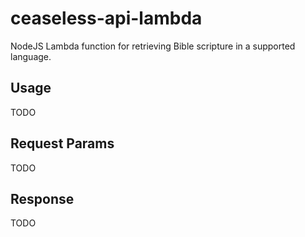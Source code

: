 ceaseless-api-lambda
====================

NodeJS Lambda function for retrieving Bible scripture in a supported language.

## Usage

TODO

## Request Params

TODO

## Response

TODO
